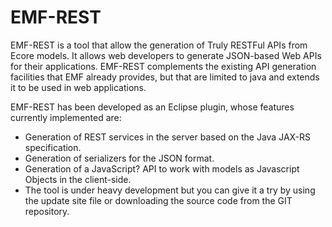 EMF-REST
========

EMF-REST is a tool that allow the generation of Truly RESTFul APIs from Ecore models. It allows web developers to generate JSON-based Web APIs for their applications. EMF-REST complements the existing API generation facilities that EMF already provides, but that are limited to java and extends it to be used in web applications.

EMF-REST has been developed as an Eclipse plugin, whose features currently implemented are:

* Generation of REST services in the server based on the Java JAX-RS specification.
* Generation of serializers for the JSON format.
* Generation of a JavaScript? API to work with models as Javascript Objects in the client-side.
* The tool is under heavy development but you can give it a try by using the update site file or downloading the source code from the GIT repository.